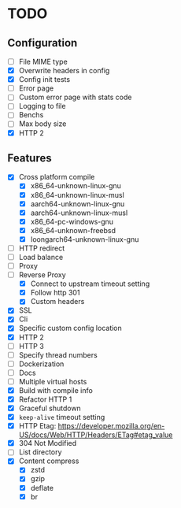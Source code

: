 # TODO

## Configuration

- [ ] File MIME type
- [x] Overwrite headers in config
- [x] Config init tests
- [ ] Error page
- [ ] Custom error page with stats code
- [ ] Logging to file
- [ ] Benchs
- [ ] Max body size
- [x] HTTP 2

## Features

- [x] Cross platform compile
  - [x] x86_64-unknown-linux-gnu
  - [x] x86_64-unknown-linux-musl
  - [x] aarch64-unknown-linux-gnu
  - [x] aarch64-unknown-linux-musl
  - [x] x86_64-pc-windows-gnu
  - [x] x86_64-unknown-freebsd
  - [x] loongarch64-unknown-linux-gnu
- [ ] HTTP redirect
- [ ] Load balance
- [ ] Proxy
- [ ] Reverse Proxy
  - [x] Connect to upstream timeout setting
  - [x] Follow http 301
  - [x] Custom headers
- [x] SSL
- [x] Cli
- [x] Specific custom config location
- [x] HTTP 2
- [ ] HTTP 3
- [ ] Specify thread numbers
- [ ] Dockerization
- [ ] Docs
- [ ] Multiple virtual hosts
- [x] Build with compile info
- [x] Refactor HTTP 1
- [x] Graceful shutdown
- [x] `keep-alive` timeout setting
- [x] HTTP Etag: <https://developer.mozilla.org/en-US/docs/Web/HTTP/Headers/ETag#etag_value>
- [x] 304 Not Modified
- [ ] List directory
- [x] Content compress
  - [x] zstd
  - [x] gzip
  - [x] deflate
  - [x] br
